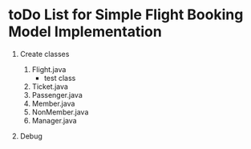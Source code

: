 # toDo List for Simple Flight Booking Model Implementation

1. Create classes
    1. Flight.java
        - test class
    2. Ticket.java
    3. Passenger.java
    4. Member.java
    5. NonMember.java
    6. Manager.java

2. Debug 